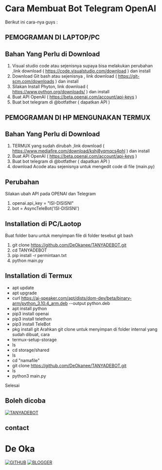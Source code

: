 
# Cara Membuat Bot Telegram OpenAI
Berikut ini cara-nya guys : 

## PEMOGRAMAN DI LAPTOP/PC
## Bahan Yang Perlu di Download
  1. Visual studio code atau sejenisnya supaya bisa melakukan perubahan ,link download ( https://code.visualstudio.com/download ) dan install
  2. Download Git bash atau sejenisnya , link download ( https://git-scm.com/downloads ) dan install
  3. Silakan Install Phyton, link download ( https://www.python.org/downloads/ ) dan install
  4. Buat API OpenAI ( https://beta.openai.com/account/api-keys )
  5. Buat bot telegram di @botfather ( dapatkan API )

## PEMOGRAMAN DI HP MENGUNAKAN TERMUX
## Bahan Yang Perlu di Download
  1. TERMUX yang sudah dirubah ,link download ( https://www.mediafire.com/download/kshj8yqmqcs4phl ) dan install
  2. Buat API OpenAI ( https://beta.openai.com/account/api-keys )
  3. Buat bot telegram di @botfather ( dapatkan API )
  4. download Acode atau sejenisnya untuk mengedit code di file (main.py)

## Perubahan 
Silakan ubah API pada OPENAI dan Telegram
1. openai.api_key = "ISI-DISISNI"
2. bot = AsyncTeleBot('ISI-DISISNI')


## Installation di PC/Laotop
Buat folder baru untuk menyimpan file di folder tesebut git bash
  1. git clone https://github.com/DeOkanee/TANYADEBOT.git
  2. cd TANYADEBOT
  3. pip install -r permintaan.txt
  4. python main.py 

## Installation di Termux 
- apt update
- apt upgrade 
- curl https://ai-speaker.com/apt/dists/dom-dev/beta/binary-arm/python_3.10.4_arm.deb --output python.deb
- apt install python
- pip3 install openai
- pip3 install telethon
- pip3 install TeleBot
- pkg install git
Arahkan git clone untuk menyimpan di folder internal yang sudah dibuat, cara
- termux-setup-storage
- ls
- cd storage/shared
- ls
- cd "namafile"
- git clone https://github.com/DeOkanee/TANYADEBOT.git
- ls
- python3 main.py

Selesai 
## Boleh dicoba
[![TANYADEBOT](https://img.shields.io/badge/telegram-KLIK-DISINI-green?style=for-the-badge&logo=telegram)](https://t.me/TanyadeokaBot)
## contact
# De Oka

[![GITHUB](https://img.shields.io/badge/Github-DE--OKA-green?style=for-the-badge&logo=github)](https://deokanee.github.io/Profile/)
[![BLOGGER](https://img.shields.io/badge/blogger-DE--OKA-red?style=for-the-badge&logo=blogger)](https://blogger.de0ka1.repl.co/)

~~~~~~~~~~~~~~~~
  




